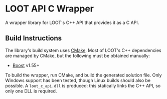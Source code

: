 LOOT API C Wrapper
==================

A wrapper library for LOOT's C++ API that provides it as a C API.

## Build Instructions

The library's build system uses [CMake](https://cmake.org/). Most of LOOT's C++ dependencies are managed by CMake, but the following must be obtained manually:

* [Boost](http://www.boost.org/) v1.55+

To build the wrapper, run CMake, and build the generated solution file. Only Windows support has been tested, though Linux builds should also be possible. A `loot_c_api.dll` is produced: this statically links the C++ API, so only one DLL is required.
